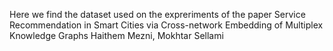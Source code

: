 Here we find the dataset used on the expreriments of the paper Service Recommendation in Smart Cities via
Cross-network Embedding of Multiplex Knowledge Graphs
Haithem Mezni, Mokhtar Sellami
